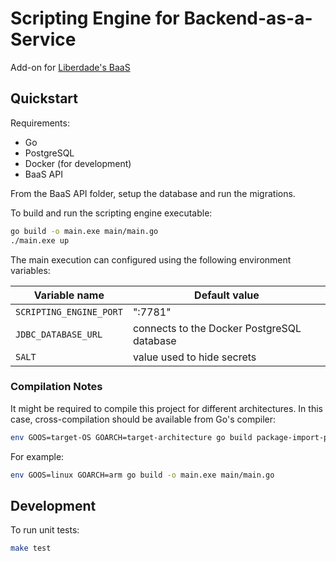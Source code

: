 # Scripting Engine for Backend-as-a-Service

Add-on for [Liberdade's BaaS](https://github.com/liberdade-organizacao/no-backend-api)

## Quickstart

Requirements:
- Go
- PostgreSQL
- Docker (for development)
- BaaS API

From the BaaS API folder, setup the database and run the migrations.

To build and run the scripting engine executable:

``` sh
go build -o main.exe main/main.go
./main.exe up
```

The main execution can configured using the following environment variables:

| Variable name           | Default value |
|-------------------------|---------------|
| `SCRIPTING_ENGINE_PORT` | ":7781"       |
| `JDBC_DATABASE_URL`     | connects to the Docker PostgreSQL database |
| `SALT`                  | value used to hide secrets |

### Compilation Notes

It might be required to compile this project for different architectures.
In this case, cross-compilation should be available from Go's compiler:

``` sh
env GOOS=target-OS GOARCH=target-architecture go build package-import-path
```

For example:

``` sh
env GOOS=linux GOARCH=arm go build -o main.exe main/main.go
```

## Development

To run unit tests:

``` sh
make test
```


